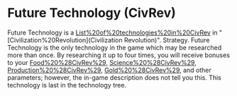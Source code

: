 # Future Technology (CivRev)

Future Technology is a [List%20of%20technologies%20in%20CivRev](technology) in "[Civilization%20Revolution](Civilization Revolution)".
Strategy.
Future Technology is the only technology in the game which may be researched more than once. By researching it up to four times, you will receive bonuses to your [Food%20%28CivRev%29](food), [Science%20%28CivRev%29](science), [Production%20%28CivRev%29](production), [Gold%20%28CivRev%29](gold), and other parameters; however, the in-game description does not tell you this. This technology is last in the technology tree.